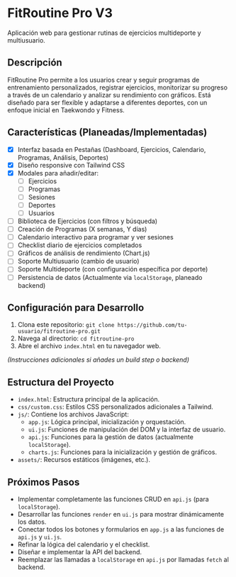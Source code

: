 # FitRoutine Pro V3

Aplicación web para gestionar rutinas de ejercicios multideporte y multiusuario.

## Descripción

FitRoutine Pro permite a los usuarios crear y seguir programas de entrenamiento personalizados, registrar ejercicios, monitorizar su progreso a través de un calendario y analizar su rendimiento con gráficos. Está diseñado para ser flexible y adaptarse a diferentes deportes, con un enfoque inicial en Taekwondo y Fitness.

## Características (Planeadas/Implementadas)

*   [x] Interfaz basada en Pestañas (Dashboard, Ejercicios, Calendario, Programas, Análisis, Deportes)
*   [x] Diseño responsive con Tailwind CSS
*   [x] Modales para añadir/editar:
    *   [ ] Ejercicios
    *   [ ] Programas
    *   [ ] Sesiones
    *   [ ] Deportes
    *   [ ] Usuarios
*   [ ] Biblioteca de Ejercicios (con filtros y búsqueda)
*   [ ] Creación de Programas (X semanas, Y días)
*   [ ] Calendario interactivo para programar y ver sesiones
*   [ ] Checklist diario de ejercicios completados
*   [ ] Gráficos de análisis de rendimiento (Chart.js)
*   [ ] Soporte Multiusuario (cambio de usuario)
*   [ ] Soporte Multideporte (con configuración específica por deporte)
*   [ ] Persistencia de datos (Actualmente via `localStorage`, planeado backend)

## Configuración para Desarrollo

1.  Clona este repositorio: `git clone https://github.com/tu-usuario/fitroutine-pro.git`
2.  Navega al directorio: `cd fitroutine-pro`
3.  Abre el archivo `index.html` en tu navegador web.

*(Instrucciones adicionales si añades un build step o backend)*

## Estructura del Proyecto

*   `index.html`: Estructura principal de la aplicación.
*   `css/custom.css`: Estilos CSS personalizados adicionales a Tailwind.
*   `js/`: Contiene los archivos JavaScript:
    *   `app.js`: Lógica principal, inicialización y orquestación.
    *   `ui.js`: Funciones de manipulación del DOM y la interfaz de usuario.
    *   `api.js`: Funciones para la gestión de datos (actualmente `localStorage`).
    *   `charts.js`: Funciones para la inicialización y gestión de gráficos.
*   `assets/`: Recursos estáticos (imágenes, etc.).

## Próximos Pasos

*   Implementar completamente las funciones CRUD en `api.js` (para `localStorage`).
*   Desarrollar las funciones `render` en `ui.js` para mostrar dinámicamente los datos.
*   Conectar todos los botones y formularios en `app.js` a las funciones de `api.js` y `ui.js`.
*   Refinar la lógica del calendario y el checklist.
*   Diseñar e implementar la API del backend.
*   Reemplazar las llamadas a `localStorage` en `api.js` por llamadas `fetch` al backend.
